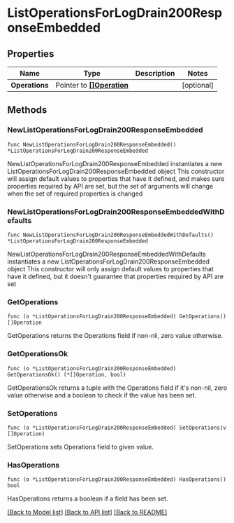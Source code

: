 # ListOperationsForLogDrain200ResponseEmbedded

## Properties

Name | Type | Description | Notes
------------ | ------------- | ------------- | -------------
**Operations** | Pointer to [**[]Operation**](Operation.md) |  | [optional] 

## Methods

### NewListOperationsForLogDrain200ResponseEmbedded

`func NewListOperationsForLogDrain200ResponseEmbedded() *ListOperationsForLogDrain200ResponseEmbedded`

NewListOperationsForLogDrain200ResponseEmbedded instantiates a new ListOperationsForLogDrain200ResponseEmbedded object
This constructor will assign default values to properties that have it defined,
and makes sure properties required by API are set, but the set of arguments
will change when the set of required properties is changed

### NewListOperationsForLogDrain200ResponseEmbeddedWithDefaults

`func NewListOperationsForLogDrain200ResponseEmbeddedWithDefaults() *ListOperationsForLogDrain200ResponseEmbedded`

NewListOperationsForLogDrain200ResponseEmbeddedWithDefaults instantiates a new ListOperationsForLogDrain200ResponseEmbedded object
This constructor will only assign default values to properties that have it defined,
but it doesn't guarantee that properties required by API are set

### GetOperations

`func (o *ListOperationsForLogDrain200ResponseEmbedded) GetOperations() []Operation`

GetOperations returns the Operations field if non-nil, zero value otherwise.

### GetOperationsOk

`func (o *ListOperationsForLogDrain200ResponseEmbedded) GetOperationsOk() (*[]Operation, bool)`

GetOperationsOk returns a tuple with the Operations field if it's non-nil, zero value otherwise
and a boolean to check if the value has been set.

### SetOperations

`func (o *ListOperationsForLogDrain200ResponseEmbedded) SetOperations(v []Operation)`

SetOperations sets Operations field to given value.

### HasOperations

`func (o *ListOperationsForLogDrain200ResponseEmbedded) HasOperations() bool`

HasOperations returns a boolean if a field has been set.


[[Back to Model list]](../README.md#documentation-for-models) [[Back to API list]](../README.md#documentation-for-api-endpoints) [[Back to README]](../README.md)



